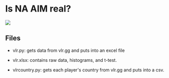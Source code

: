 # Is NA AIM real?
![](https://github.com/kxmii/VLR-Aim-Analysis/blob/main/graphic.gif)

## Files
- vlr.py: gets data from vlr.gg and puts into an excel file

- vlr.xlsx: contains raw data, histograms, and t-test.

- vlrcountry.py: gets each player's country from vlr.gg and puts into a csv.
